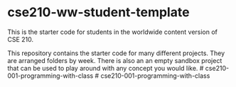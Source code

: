 # cse210-ww-student-template
This is the starter code for students in the worldwide content version of CSE 210.

This repository contains the starter code for many different projects. They are arranged folders by week. There is also an an empty sandbox project that can be used to play around with any concept you would like.
#   c s e 2 1 0 - 0 0 1 - p r o g r a m m i n g - w i t h - c l a s s  
 #   c s e 2 1 0 - 0 0 1 - p r o g r a m m i n g - w i t h - c l a s s  
 